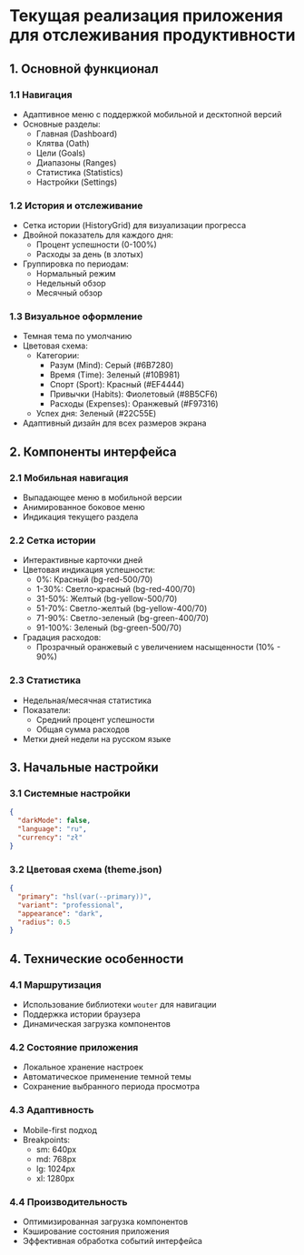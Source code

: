 # Текущая реализация приложения для отслеживания продуктивности

## 1. Основной функционал

### 1.1 Навигация
- Адаптивное меню с поддержкой мобильной и десктопной версий
- Основные разделы:
  - Главная (Dashboard)
  - Клятва (Oath)
  - Цели (Goals)
  - Диапазоны (Ranges)
  - Статистика (Statistics)
  - Настройки (Settings)

### 1.2 История и отслеживание
- Сетка истории (HistoryGrid) для визуализации прогресса
- Двойной показатель для каждого дня:
  - Процент успешности (0-100%)
  - Расходы за день (в злотых)
- Группировка по периодам:
  - Нормальный режим
  - Недельный обзор
  - Месячный обзор

### 1.3 Визуальное оформление
- Темная тема по умолчанию
- Цветовая схема:
  - Категории:
    - Разум (Mind): Серый (#6B7280)
    - Время (Time): Зеленый (#10B981)
    - Спорт (Sport): Красный (#EF4444)
    - Привычки (Habits): Фиолетовый (#8B5CF6)
    - Расходы (Expenses): Оранжевый (#F97316)
  - Успех дня: Зеленый (#22C55E)
- Адаптивный дизайн для всех размеров экрана

## 2. Компоненты интерфейса

### 2.1 Мобильная навигация
- Выпадающее меню в мобильной версии
- Анимированное боковое меню
- Индикация текущего раздела

### 2.2 Сетка истории
- Интерактивные карточки дней
- Цветовая индикация успешности:
  - 0%: Красный (bg-red-500/70)
  - 1-30%: Светло-красный (bg-red-400/70)
  - 31-50%: Желтый (bg-yellow-500/70)
  - 51-70%: Светло-желтый (bg-yellow-400/70)
  - 71-90%: Светло-зеленый (bg-green-400/70)
  - 91-100%: Зеленый (bg-green-500/70)
- Градация расходов:
  - Прозрачный оранжевый с увеличением насыщенности (10% - 90%)

### 2.3 Статистика
- Недельная/месячная статистика
- Показатели:
  - Средний процент успешности
  - Общая сумма расходов
- Метки дней недели на русском языке

## 3. Начальные настройки

### 3.1 Системные настройки
```json
{
  "darkMode": false,
  "language": "ru",
  "currency": "zł"
}
```

### 3.2 Цветовая схема (theme.json)
```json
{
  "primary": "hsl(var(--primary))",
  "variant": "professional",
  "appearance": "dark",
  "radius": 0.5
}
```

## 4. Технические особенности

### 4.1 Маршрутизация
- Использование библиотеки `wouter` для навигации
- Поддержка истории браузера
- Динамическая загрузка компонентов

### 4.2 Состояние приложения
- Локальное хранение настроек
- Автоматическое применение темной темы
- Сохранение выбранного периода просмотра

### 4.3 Адаптивность
- Mobile-first подход
- Breakpoints:
  - sm: 640px
  - md: 768px
  - lg: 1024px
  - xl: 1280px

### 4.4 Производительность
- Оптимизированная загрузка компонентов
- Кэширование состояния приложения
- Эффективная обработка событий интерфейса
